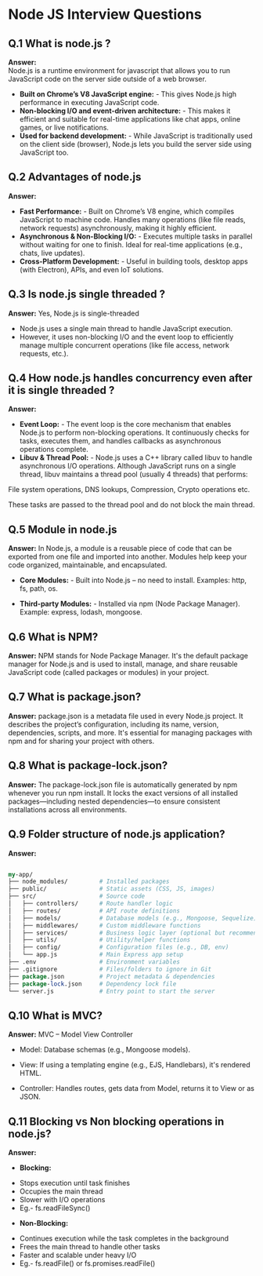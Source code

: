 # Node JS Interview Questions

## Q.1 What is node.js ?

**Answer:**  
Node.js is a runtime environment for javascript that allows you to run JavaScript code on the server side outside of a web browser.
*   **Built on Chrome’s V8 JavaScript engine:** - This gives Node.js high performance in executing JavaScript code.
*   **Non-blocking I/O and event-driven architecture:** - This makes it efficient and suitable for real-time applications like chat apps, online games, or live notifications.
*   **Used for backend development:** - While JavaScript is traditionally used on the client side (browser), Node.js lets you build the server side using JavaScript too.


## Q.2 Advantages of node.js

**Answer:**
*   **Fast Performance:** - Built on Chrome’s V8 engine, which compiles JavaScript to machine code.
Handles many operations (like file reads, network requests) asynchronously, making it highly efficient.
*   **Asynchronous & Non-Blocking I/O:** - Executes multiple tasks in parallel without waiting for one to finish.
Ideal for real-time applications (e.g., chats, live updates).
*   **Cross-Platform Development:** - Useful in building tools, desktop apps (with Electron), APIs, and even IoT solutions.


## Q.3 Is node.js single threaded ?

**Answer:**
Yes, Node.js is single-threaded 
* Node.js uses a single main thread to handle JavaScript execution.
* However, it uses non-blocking I/O and the event loop to efficiently manage multiple concurrent operations (like file access, network requests, etc.).

## Q.4 How node.js handles concurrency even after it is single threaded ?

**Answer:**
*   **Event Loop:** - The event loop is the core mechanism that enables Node.js to perform non-blocking operations. It continuously checks for tasks, executes them, and handles callbacks as asynchronous operations complete.
*   **Libuv & Thread Pool:** - Node.js uses a C++ library called libuv to handle asynchronous I/O operations. Although JavaScript runs on a single thread, libuv maintains a thread pool (usually 4 threads) that performs:

File system operations, DNS lookups, Compression, Crypto operations etc.

These tasks are passed to the thread pool and do not block the main thread.


## Q.5 Module in node.js

**Answer:** 
In Node.js, a module is a reusable piece of code that can be exported from one file and imported into another. Modules help keep your code organized, maintainable, and encapsulated.

*   **Core Modules:** - Built into Node.js – no need to install.
Examples: http, fs, path, os.

*   **Third-party Modules:** - Installed via npm (Node Package Manager).
Example: express, lodash, mongoose.

## Q.6 What is NPM?

**Answer:** 
NPM stands for Node Package Manager. It's the default package manager for Node.js and is used to install, manage, and share reusable JavaScript code (called packages or modules) in your project.

## Q.7 What is package.json?

**Answer:** 
package.json is a metadata file used in every Node.js project. It describes the project’s configuration, including its name, version, dependencies, scripts, and more. It's essential for managing packages with npm and for sharing your project with others.

## Q.8 What is package-lock.json?

**Answer:** 
The package-lock.json file is automatically generated by npm whenever you run npm install. It locks the exact versions of all installed packages—including nested dependencies—to ensure consistent installations across all environments.

## Q.9 Folder structure of node.js application?

**Answer:** 
```perl

my-app/
├── node_modules/         # Installed packages
├── public/               # Static assets (CSS, JS, images)
├── src/                  # Source code
│   ├── controllers/      # Route handler logic
│   ├── routes/           # API route definitions
│   ├── models/           # Database models (e.g., Mongoose, Sequelize)
│   ├── middlewares/      # Custom middleware functions
│   ├── services/         # Business logic layer (optional but recommended)
│   ├── utils/            # Utility/helper functions
│   ├── config/           # Configuration files (e.g., DB, env)
│   └── app.js            # Main Express app setup
├── .env                  # Environment variables
├── .gitignore            # Files/folders to ignore in Git
├── package.json          # Project metadata & dependencies
├── package-lock.json     # Dependency lock file
└── server.js             # Entry point to start the server

```

## Q.10 What is MVC?

**Answer:** 
MVC – Model View Controller
* Model: Database schemas (e.g., Mongoose models).

* View: If using a templating engine (e.g., EJS, Handlebars), it's rendered HTML.

* Controller: Handles routes, gets data from Model, returns it to View or as JSON.


## Q.11 Blocking vs Non blocking operations in node.js?

**Answer:** 
- **Blocking:**
* Stops execution until task finishes
* Occupies the main thread
* Slower with I/O operations
* Eg.- fs.readFileSync()

- **Non-Blocking:**
* Continues execution while the task completes in the background
* Frees the main thread to handle other tasks
* Faster and scalable under heavy I/O
* Eg.- fs.readFile() or fs.promises.readFile()